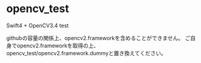 # opencv_test
Swift4 + OpenCV3.4 test

githubの容量の関係上、opencv2.frameworkを含めることができません。
ご自身でopencv2.frameworkを取得の上、opencv_test/opencv2.framework.dummyと置き換えてください。